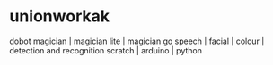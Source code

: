 # unionworkak
dobot magician | magician lite | magician go
speech | facial | colour | detection and recognition 
scratch | arduino | python 
